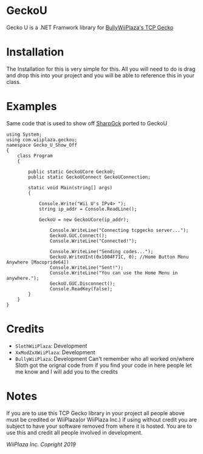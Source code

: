 # GeckoU
Gecko U is a .NET Framwork library for [BullyWiiPlaza's TCP Gecko](https://github.com/BullyWiiPlaza/tcpgecko)

# Installation

The Installation for this is very simple for this. All you will need to do is drag and drop this into your project and you will be able to reference this in your class. 


# Examples  
Same code that is used to show off [SharpGck](https://github.com/kzpns/ShpGck) ported to GeckoU
```c-sharp
using System;
using com.wiiplaza.geckou;
namespace Gecko_U_Show_Off
{
    class Program
    {

        public static GeckoUCore GeckoU;
        public static GeckoUConnect GeckoUConnection;

        static void Main(string[] args)
        {

            Console.Write("Wii U's IPv4> ");
            string ip_addr = Console.ReadLine();

            GeckoU = new GeckoUCore(ip_addr);

                Console.WriteLine("Connecting tcpgecko server...");
                GeckoU.GUC.Connect();
                Console.WriteLine("Connected!");

                Console.WriteLine("Sending codes...");
                GeckoU.WriteUInt(0x1004F71C, 0); //Home Button Menu Anywhere [Macopride64])
                Console.WriteLine("Sent!");
                Console.WriteLine("You can use the Home Menu in anywhere.");
                GeckoU.GUC.Disconnect();
                Console.ReadKey(false);
        }
    }
}
```

# Credits 

- ```SlothWiiPlaza```: Development 
- ```XxModZxXWiiPlaza```: Development
- ```BullyWiiPlaza```: Development
Can't remember who all worked on/where Sloth got the orignal code from if you find your code in here people let me know and I will add you to the credits

# Notes

If you are to use this TCP Gecko library in your project all people above must be credited or WiiPlaza(or WiiPlaza Inc.) if using without credit you are subject to have your software removed from where it is hosted. You are to use this and credit all people involved in development. 

*WiiPlaza Inc. Copright 2019*
        
